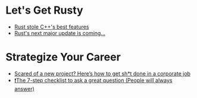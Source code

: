 # Let's Get Rusty
- [Rust stole C++'s best features](https://www.youtube.com/watch?v=sjsnuirLyKM)
- [Rust's next major update is coming...](https://www.youtube.com/watch?v=7ZU8kQNjAcc)
# Strategize Your Career
- [Scared of a new project? Here’s how to get sh*t done in a corporate job](https://strategizeyourcareer.com/p/scared-of-a-new-project)
- [❗The 7-step checklist to ask a great question (People will always answer)](https://strategizeyourcareer.com/p/the-7-step-checklist-to-ask-a-great-question)
